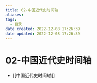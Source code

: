 ```yaml
---
title: 02-中国近代史时间轴
aliases:
tags:
  - 目录
date created: 2022-12-08 17:26:39
date updated: 2022-12-08 17:26:39
---
```


# 02-中国近代史时间轴

- [[中国近代史时间轴]]
